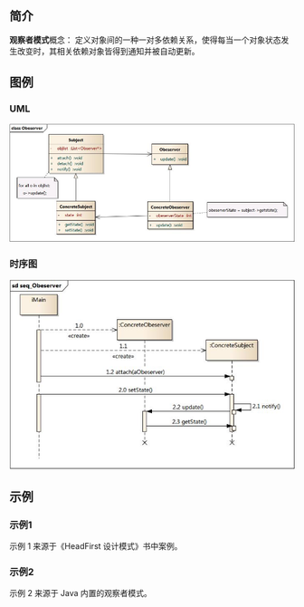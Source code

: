 ## 简介 ##

**观察者模式**概念：
定义对象间的一种一对多依赖关系，使得每当一个对象状态发生改变时，其相关依赖对象皆得到通知并被自动更新。


## 图例 ##

### UML ###

![ObserverUML](./ObserverUML.jpg "Observer UML")

### 时序图 ###

![ObserverSequenceDiagram](./ObserverSeq.jpg "Observer Sequence Diagram")

## 示例 ##

### 示例1 ###

示例 1 来源于《HeadFirst 设计模式》书中案例。

### 示例2 ###

示例 2 来源于 Java 内置的观察者模式。